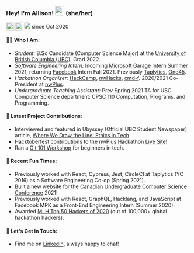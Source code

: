 ### Hey! I'm Allison! <img src="https://media.giphy.com/media/hvRJCLFzcasrR4ia7z/giphy.gif" width="25px"> (she/her)
<a href="https://www.linkedin.com/in/allison-chiang/">
  <img align="left" alt="Allison's LinkedIn" width="22px" src="https://cdn.jsdelivr.net/npm/simple-icons@v3/icons/linkedin.svg" />
</a>
<a href="https://twitter.com/chiang_allison">
  <img align="left" alt="Allison's Twitter" width="22px" src="https://cdn.jsdelivr.net/npm/simple-icons@v3/icons/twitter.svg" />
</a>

![](https://visitor-badge.glitch.me/badge?page_id=acchiang.acchiang) since Oct 2020
#### 👩🏻   Who I Am: 
- *Student:* B.Sc Candidate (Computer Science Major) at the [University of British Columbia (UBC)](https://www.ubc.ca/). Grad 2022. 
- *Software Engineering Intern:* Incoming [Microsoft Garage](https://www.microsoft.com/en-us/garage/) Intern Summer 2021, returning [Facebook](https://www.facebook.com/) Intern Fall 2021. Previously [Taplytics](https://taplytics.com/), [One45](https://one45.com/). 
- *Hackathon Organizer:* [HackCamp](http://lhd.nwplus.io/), [nwHacks](https://www.nwhacks.io/), [cmd-f](http://cmd-f.nwplus.io/). 2020/2021 Co-President at [nwPlus](https://www.nwplus.io/). 
- *Undergraduate Teaching Assistant:* Prev Spring 2021 TA for UBC Computer Science department: CPSC 110 Computation, Programs, and Programming.
#### 🔭   Latest Project Contributions: 
- Interviewed and featured in Ubyssey (Official UBC Student Newspaper) article, [Where We Draw the Line: Ethics in Tech](https://www.ubyssey.ca/science/where-we-draw-the-line/). 
- Hacktoberfest contributions to the nwPlus Hackathon [Live Site](https://github.com/nwplus/livesite)! 
- Ran a [Git 101 Workshop](https://lu.ma/nwplus-git) for beginners in tech. 
#### 🌱   Recent Fun Times: 
- Previously worked with React, Cypress, Jest, CircleCI at Taplytics (YC 2016) as a Software Engineering Co-op (Spring 2021).
- Built a new website for the [Canadian Undergraduate Computer Science Conference](http://www.cucsc.ca/) 2021! 
- Previously worked with React, GraphQL, Hacklang, and JavaScript at Facebook MPK as a Front-End Engineering Intern (Summer 2020). 
- Awarded [MLH Top 50 Hackers of 2020](https://top.mlh.io/2020/profiles/allison-chiang) (out of 100,000+ global hackathon hackers). 
#### 👯   Let's Get in Touch: 
- Find me on [LinkedIn](https://www.linkedin.com/in/allison-chiang/), always happy to chat! 
